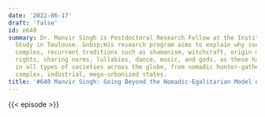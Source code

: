 ```yaml
---
date: '2022-06-17'
draft: 'false'
id: e640
summary: Dr. Manvir Singh is Postdoctoral Research Fellow at the Institute of Advanced
  Study in Toulouse. &nbsp;His research program aims to explain why societies develop
  complex, recurrent traditions such as shamanism, witchcraft, origin myths, property
  rights, sharing norms, lullabies, dance, music, and gods, as these have appeared
  in all types of societies across the globe, from nomadic hunter-gatherer bands to
  complex, industrial, mega-urbanized states.
title: '#640 Manvir Singh: Going Beyond the Nomadic-Egalitarian Model of Hunter-Gatherers'
---
```

{{< episode >}}
